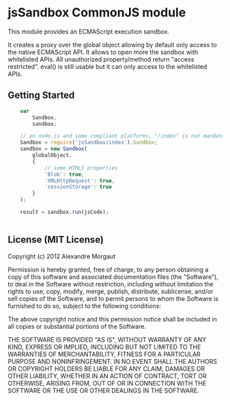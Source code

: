 # jsSandbox CommonJS module #This module provides an ECMAScript execution sandbox.It creates a proxy over the global object allowing by default only access to the native ECMAScript API.It allows to open more the sandbox with whitelisted APIs.All unauthorized property/method return "access restricted".eval() is still usable but it can only access to the whitelisted APIs.## Getting Started ##```javascript    var        Sandbox,        sandbox;    // on node.js and some compliant platforms, "/index" is not mandatory    Sandbox = require('jsSandbox/index').Sandbox;    sandbox = new Sandbox(        globalObject,        {            // some HTML5 properties            'Blob': true,            'XMLHttpRequest': true,            'sessionStorage': true        }    );    result = sandbox.run(jsCode);    ```## License (MIT License) ##Copyright (c) 2012 Alexandre MorgautPermission is hereby granted, free of charge, to any person obtaining a copyof this software and associated documentation files (the "Software"), to dealin the Software without restriction, including without limitation the rightsto use, copy, modify, merge, publish, distribute, sublicense, and/or sellcopies of the Software, and to permit persons to whom the Software isfurnished to do so, subject to the following conditions:The above copyright notice and this permission notice shall be included inall copies or substantial portions of the Software.THE SOFTWARE IS PROVIDED "AS IS", WITHOUT WARRANTY OF ANY KIND, EXPRESS ORIMPLIED, INCLUDING BUT NOT LIMITED TO THE WARRANTIES OF MERCHANTABILITY,FITNESS FOR A PARTICULAR PURPOSE AND NONINFRINGEMENT. IN NO EVENT SHALL THEAUTHORS OR COPYRIGHT HOLDERS BE LIABLE FOR ANY CLAIM, DAMAGES OR OTHERLIABILITY, WHETHER IN AN ACTION OF CONTRACT, TORT OR OTHERWISE, ARISING FROM,OUT OF OR IN CONNECTION WITH THE SOFTWARE OR THE USE OR OTHER DEALINGS INTHE SOFTWARE.